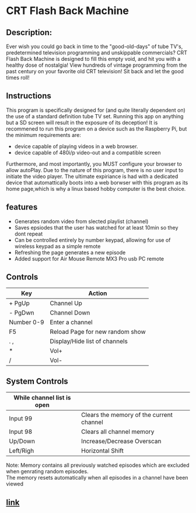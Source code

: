 # CRT Flash Back Machine
## Description:  


Ever wish you could go back in time to the "good-old-days" of tube TV's, predetermined television programming and unskippable commercials? CRT Flash Back Machine is designed to fill this empty void, and hit you with a healthy dose of nostalgia! View hundreds of vintage programming from the past century on your favorite old CRT television! Sit back and let the good times roll!

## Instructions
This program is specifically designed for (and quite literally dependent on) the use of a standard definition tube TV set. Running this app on anything but a SD screen will result in the exposure of its deception! It is recommened to run this program on a device such as the Raspberry Pi, but the minimum requirements are:

- device capable of playing videos in a web browser.
- device capable of 480i/p video-out and a compatible screen

Furthermore, and most importantly, you MUST configure your browser to allow autoPlay. Due to the nature of this program, there is no user input to initiate the video player. The ultimate expiriance is had with a dedicated device that automattically boots into a web borwser with this program as its home page,which is why a linux based hobby computer is the best choice.

## features

- Generates random video from slected playlist (channel)
- Saves epsiodes that the user has watched for at least 10min so they dont repeat
- Can be controlled entirely by number keypad, allowing for use of wireless keypad as a simple remote
- Refreshing the page generates a new episode
- Added support for Air Mouse Remote MX3 Pro usb PC remote

## Controls
| Key  |Action   |
| ------------ | ------------ |
|  + PgUp |   Channel Up |
|  - PgDwn|  Channel Down  |
| Number 0-9  |  Enter a channel  |
|  F5 | Reload Page for new random show  |
|  . , | Display/Hide list of channels  |
|  *  |Vol+|
|  / |Vol-|

## System Controls
|While channel list is open| |
|---------------|---------------|
|Input 99| Clears the memory of the current channel|
|Input 98| Clears all channel memory|  
|Up/Down| Increase/Decrease Overscan|
|Left/Righ| Horizontal Shift|

Note: Memory contains all previously watched episodes which are excluded when genrating random episodes.  
The memory resets automatically when all episodes in a channel have been viewed

## [link](https://chriskurz098.github.io/80sGameshowPlayer/)
